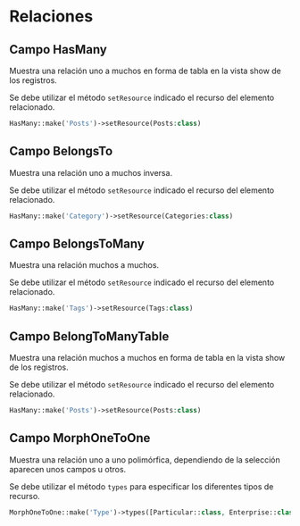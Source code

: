 # Relaciones

## Campo HasMany

Muestra una relación uno a muchos en forma de tabla en la vista show de los registros.

Se debe utilizar el método `setResource` indicado el recurso del elemento relacionado.

```php
HasMany::make('Posts')->setResource(Posts:class)
```

## Campo BelongsTo

Muestra una relación uno a muchos inversa.

Se debe utilizar el método `setResource` indicado el recurso del elemento relacionado.

``` php
HasMany::make('Category')->setResource(Categories:class)
```

## Campo BelongsToMany

Muestra una relación muchos a muchos.

Se debe utilizar el método `setResource` indicado el recurso del elemento relacionado.

``` php
HasMany::make('Tags')->setResource(Tags:class)
```

## Campo BelongToManyTable

Muestra una relación muchos a muchos en forma de tabla en la vista show de los registros.

Se debe utilizar el método `setResource` indicado el recurso del elemento relacionado.

``` php
HasMany::make('Posts')->setResource(Posts:class)
```

## Campo MorphOneToOne

Muestra una relación uno a uno polimórfica, dependiendo de la selección aparecen unos campos u otros.

Se debe utilizar el método `types` para especificar los diferentes tipos de recurso.

``` php
MorphOneToOne::make('Type')->types([Particular::class, Enterprise::class])
```
